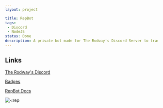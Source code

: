 ```yaml
---
layout: project

title: RepBot
tags:
 - Discord
 - NodeJS
status: Done
description: A private bot made for The Rodway's Discord Server to track staff member points.
---
```


## Links

[The Rodway's Discord](https://discord.gg/G5W89sF)

[Badges](/projects/repbot/badges)

[RepBot Docs](https://github.com/C1200/RepBot-Docs)

![<rep](/cdn/img/repbot-repcommand.gif)